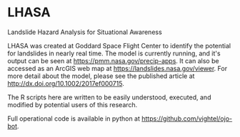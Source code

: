 # LHASA
Landslide Hazard Analysis for Situational Awareness

LHASA was created at Goddard Space Flight Center to identify the potential for landslides in nearly real time. The model is currently running, and it's output can be seen at https://pmm.nasa.gov/precip-apps. It can also be accessed as an ArcGIS web map at https://landslides.nasa.gov/viewer. For more detail about the model, please see the published article at http://dx.doi.org/10.1002/2017ef000715.

The R scripts here are written to be easily understood, executed, and modified by potential users of this research.

Full operational code is available in python at https://github.com/vightel/ojo-bot. 
